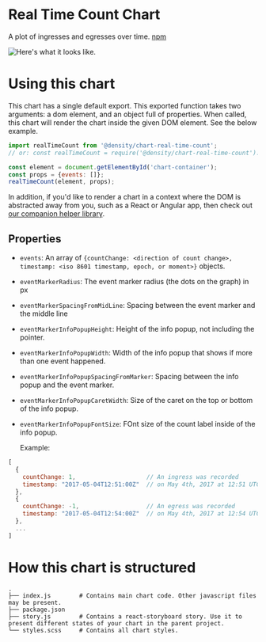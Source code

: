 # Real Time Count Chart
A plot of ingresses and egresses over time. [npm](https://npmjs.com/@density/chart-ingress-egress)

![Here's what it looks like.](http://i.imgur.com/14N6bhT.png)

# Using this chart
This chart has a single default export. This exported function takes two arguments: a dom element,
and an object full of properties. When called, this chart will render the chart inside the given DOM
element. See the below example.

```javascript
import realTimeCount from '@density/chart-real-time-count';
// or: const realTimeCount = require('@density/chart-real-time-count').default;

const element = document.getElementById('chart-container');
const props = {events: []};
realTimeCount(element, props);
```

In addition, if you'd like to render a chart in a context where the DOM is abstracted away from you,
such as a React or Angular app, then check out [our companion helper library](https://github.com/DensityCo/charts#hold-on-then-how-do-i-render-my-chart-in-my-react-app).

## Properties
- `events`: An array of `{countChange: <direction of count change>, timestamp: <iso 8601 timestamp, epoch, or moment>}` objects.

- `eventMarkerRadius`: The event marker radius (the dots on the graph) in px
- `eventMarkerSpacingFromMidLine`: Spacing between the event marker and the middle line
- `eventMarkerInfoPopupHeight`: Height of the info popup, not including the pointer.
- `eventMarkerInfoPopupWidth`: Width of the info popup that shows if more than one event happened.
- `eventMarkerInfoPopupSpacingFromMarker`: Spacing between the info popup and the event marker.
- `eventMarkerInfoPopupCaretWidth`: Size of the caret on the top or bottom of the info popup.
- `eventMarkerInfoPopupFontSize`:  FOnt size of the count label inside of the info popup.

  Example:
```javascript
[
  {
    countChange: 1,                    // An ingress was recorded
    timestamp: "2017-05-04T12:51:00Z"  // on May 4th, 2017 at 12:51 UTC.
  },
  {
    countChange: -1,                   // An egress was recorded
    timestamp: "2017-05-04T12:54:00Z"  // on May 4th, 2017 at 12:54 UTC.
  },
  ...
]
```

# How this chart is structured
```
.
├── index.js        # Contains main chart code. Other javascript files may be present.
├── package.json
├── story.js        # Contains a react-storyboard story. Use it to present different states of your chart in the parent project.
└── styles.scss     # Contains all chart styles.
```
